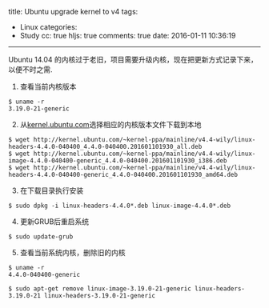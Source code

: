 title: Ubuntu upgrade kernel to v4
tags:
  - Linux
categories:
  - Study
cc: true
hljs: true
comments: true
date: 2016-01-11 10:36:19
---
Ubuntu 14.04 的内核过于老旧，项目需要升级内核，现在把更新方式记录下来，以便不时之需.

1. 查看当前内核版本
```
$ uname -r
3.19.0-21-generic
```

2. 从[kernel.ubuntu.com](http://kernel.ubuntu.com/~kernel-ppa/mainline/)选择相应的内核版本文件下载到本地
```
$ wget http://kernel.ubuntu.com/~kernel-ppa/mainline/v4.4-wily/linux-headers-4.4.0-040400_4.4.0-040400.201601101930_all.deb
$ wget http://kernel.ubuntu.com/~kernel-ppa/mainline/v4.4-wily/linux-image-4.4.0-040400-generic_4.4.0-040400.201601101930_i386.deb
$ wget http://kernel.ubuntu.com/~kernel-ppa/mainline/v4.4-wily/linux-headers-4.4.0-040400-generic_4.4.0-040400.201601101930_amd64.deb
```
3. 在下载目录执行安装
```
$ sudo dpkg -i linux-headers-4.4.0*.deb linux-image-4.4.0*.deb 
```
4. 更新GRUB后重启系统
```
$ sudo update-grub
```
5. 查看当前系统内核，删除旧的内核
```
$ uname -r
4.4.0-040400-generic

$ sudo apt-get remove linux-image-3.19.0-21-generic linux-headers-3.19.0-21 linux-headers-3.19.0-21-generic
```
